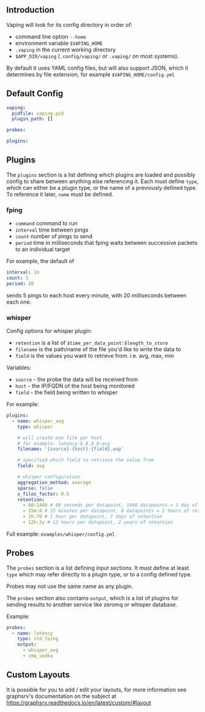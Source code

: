 ## Introduction

Vaping will look for its config directory in order of:

- command line option `--home`
- environment variable `$VAPING_HOME`
- `.vaping` in the current working directory
- `$APP_DIR/vaping` (`.config/vaping/` or `.vaping/` on most systems).

By default it uses YAML config files, but will also support JSON, which it determines by file extension, for example `$VAPING_HOME/config.yml`

## Default Config

```yaml
vaping:
  pidfile: vaping.pid
  plugin_path: []

probes:

plugins:
```

## Plugins

The `plugins` section is a list defining which plugins are loaded and possibly config to share between anything else referencing it. Each must define `type`, which can either be a plugin type, or the name of a previously defined type. To reference it later, `name` must be defined.

### fping

- `command` command to run
- `interval` time between pings
- `count` number of pings to send
- `period` time in milliseconds that fping waits between successive packets to an individual target

For example, the default of

```yml
interval: 1m
count: 5
period: 20
```

sends 5 pings to each host every minute, with 20 milliseconds between each one.

### whisper

Config options for whisper plugin:

- `retention` is a list of `$time_per_data_point:$length_to_store`
- `filename` is the path/name of the file you'd like to write the data to
- `field` is the values you want to retrieve from. i.e. avg, max, min

Variables:

- `source` - the probe the data will be received from
- `host` - the IP/FQDN of the host being monitored
- `field` - the field being written to whisper

For example:

```yml
plugins:
  - name: whisper_avg
    type: whisper

    # will create one file per host
    # for example: latency-8.8.8.8-avg
    filename: '{source}-{host}-{field}.wsp'

    # specified which field to retrieve the value from
    field: avg

    # whisper configuration
    aggregation_method: average
    sparse: false
    x_files_factor: 0.5
    retention:
      - 60:1440 # 60 seconds per datapoint, 1440 datapoints = 1 day of retention
      - 15m:8 # 15 minutes per datapoint, 8 datapoints = 2 hours of retention
      - 1h:7d # 1 hour per datapoint, 7 days of retention
      - 12h:2y # 12 hours per datapoint, 2 years of retention
```

Full example: `examples/whisper/config.yml`

## Probes

The `probes` section is a list defining input sections. It must define at least `type` which may refer directly to a plugin type, or to a config defined type.

Probes may not use the same name as any plugin.

The `probes` section also contains `output`, which is a list of plugins for sending results to another service like zeromq or whisper database.

Example:

```yml
probes:
  - name: latency
    type: std_fping
    output:
      - whisper_avg
      - zmq_vodka
```

## Custom Layouts

It is possible for you to add / edit your layouts, for more information see graphsrv's documentation on the subject at https://graphsrv.readthedocs.io/en/latest/custom/#layout
